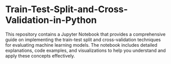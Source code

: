 # Train-Test-Split-and-Cross-Validation-in-Python
This repository contains a Jupyter Notebook that provides a comprehensive guide on implementing the train-test split and cross-validation techniques for evaluating machine learning models. The notebook includes detailed explanations, code examples, and visualizations to help you understand and apply these concepts effectively.
